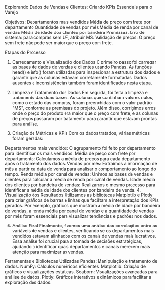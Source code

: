 Explorando Dados de Vendas e Clientes: Criando KPIs Essenciais para o Varejo

Objetivos:
Departamentos mais vendidos
Média de preço com frete por departamento
Quantidade de vendas por mês
Média de renda por canal de vendas
Média de idade dos clientes por bandeira
Premissas:
Erro de sistema: para compras sem UF, atribuir MS.
Validação de preços: O preço sem frete não pode ser maior que o preço com frete.

Etapas do Processo
1. Carregamento e Visualização dos Dados
O primeiro passo foi carregar as bases de dados de vendas e clientes usando Pandas. As funções head() e info() foram utilizadas para inspecionar a estrutura dos dados e garantir que as colunas estavam corretamente formatadas. Dados ausentes e inconsistências também foram identificados nesta etapa.

2. Limpeza e Tratamento dos Dados
Em seguida, foi feita a limpeza e tratamento das duas bases. As colunas que continham valores nulos, como o estado das compras, foram preenchidas com o valor padrão "MS", conforme as premissas do projeto. Além disso, corrigimos erros onde o preço do produto era maior que o preço com frete, e as colunas de preços passaram por tratamento para garantir que estavam prontas para análise.

3. Criação de Métricas e KPIs
Com os dados tratados, várias métricas foram geradas:

Departamentos mais vendidos: O agrupamento foi feito por departamento para identificar os mais vendidos.
Média de preço com frete por departamento: Calculamos a média de preços para cada departamento após o tratamento dos dados.
Vendas por mês: Extraímos a informação de mês a partir da data de venda para analisar o comportamento ao longo do tempo.
Renda média por canal de vendas: Unimos as bases de vendas e clientes para calcular a média de renda por canal de vendas.
Idade média dos clientes por bandeira de vendas: Realizamos o mesmo processo para identificar a média de idade dos clientes por bandeira de venda.
4. Visualização dos Resultados
Utilizamos as bibliotecas Matplotlib e Plotly para criar gráficos de barras e linhas que facilitam a interpretação dos KPIs gerados. Por exemplo, gráficos que mostram a média de idade por bandeira de vendas, a renda média por canal de vendas e a quantidade de vendas por mês foram essenciais para visualizar tendências e padrões nos dados.

5. Análise Final
Finalmente, fizemos uma análise das correlações entre as variáveis de vendas e clientes, verificando se os departamentos mais vendidos estavam alinhados com os canais de vendas mais lucrativos. Essa análise foi crucial para a tomada de decisões estratégicas, ajudando a identificar quais departamentos e canais merecem mais atenção para maximizar as vendas.

Ferramentas e Bibliotecas Utilizadas
Pandas: Manipulação e tratamento de dados.
NumPy: Cálculos numéricos eficientes.
Matplotlib: Criação de gráficos e visualizações estáticas.
Seaborn: Visualizações avançadas para análise de dados.
Plotly: Gráficos interativos e dinâmicos para facilitar a exploração dos dados.
